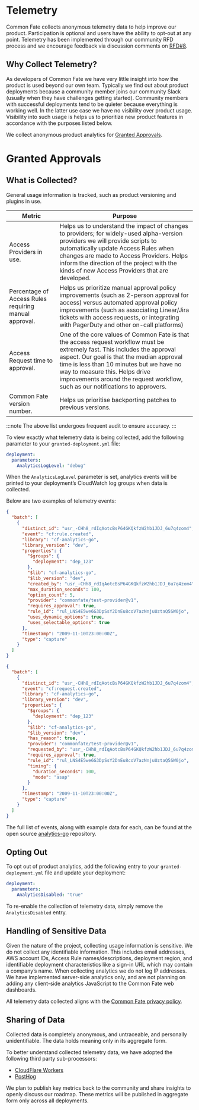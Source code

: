 # Telemetry

Common Fate collects anonymous telemetry data to help improve our product. Participation is optional and users have the ability to opt-out at any point. Telemetry has been implemented through our community RFD process and we encourage feedback via discussion comments on [RFD#8](https://github.com/common-fate/rfds/discussions/8).

## Why Collect Telemetry?

As developers of Common Fate we have very little insight into how the product is used beyond our own team. Typically we find out about product deployments because a community member joins our community Slack (usually when they have challenges getting started). Community members with successful deployments tend to be quieter because everything is working well. In the latter use case we have no visibility over product usage. Visibility into such usage is helps us to prioritize new product features in accordance with the purposes listed below.

We collect anonymous product analytics for [Granted Approvals](https://github.com/common-fate/granted-approvals).

# Granted Approvals

## What is Collected?

General usage information is tracked, such as product versioning and plugins in use.

| Metric                                                | Purpose                                                                                                                                                                                                                                                                                                                                  |
| ----------------------------------------------------- | ---------------------------------------------------------------------------------------------------------------------------------------------------------------------------------------------------------------------------------------------------------------------------------------------------------------------------------------- |
| Access Providers in use.                              | Helps us to understand the impact of changes to providers; for widely-used alpha-version providers we will provide scripts to automatically update Access Rules when changes are made to Access Providers. Helps inform the direction of the project with the kinds of new Access Providers that are developed.                          |
| Percentage of Access Rules requiring manual approval. | Helps us prioritize manual approval policy improvements (such as 2-person approval for access) versus automated approval policy improvements (such as associating Linear/Jira tickets with access requests, or integrating with PagerDuty and other on-call platforms)                                                                   |
| Access Request time to approval.                      | One of the core values of Common Fate is that the access request workflow must be extremely fast. This includes the approval aspect. Our goal is that the median approval time is less than 10 minutes but we have no way to measure this. Helps drive improvements around the request workflow, such as our notifications to approvers. |
| Common Fate version number.                           | Helps us prioritise backporting patches to previous versions.                                                                                                                                                                                                                                                                            |

:::note
The above list undergoes frequent audit to ensure accuracy.
:::

To view exactly what telemetry data is being collected, add the following parameter to your `granted-deployment.yml` file:

```yaml
deployment:
  parameters:
    AnalyticsLogLevel: "debug"
```

When the `AnalyticsLogLevel` parameter is set, analytics events will be printed to your deployment’s CloudWatch log groups when data is collected.

Below are two examples of telemetry events:

```json
{
  "batch": [
    {
      "distinct_id": "usr_-CHh8_rdIqAotcBsP64GKQkfzW2hb1JDJ_6u7q4zom4",
      "event": "cf:rule.created",
      "library": "cf-analytics-go",
      "library_version": "dev",
      "properties": {
        "$groups": {
          "deployment": "dep_123"
        },
        "$lib": "cf-analytics-go",
        "$lib_version": "dev",
        "created_by": "usr_-CHh8_rdIqAotcBsP64GKQkfzW2hb1JDJ_6u7q4zom4",
        "max_duration_seconds": 100,
        "option_count": 5,
        "provider": "commonfate/test-provider@v1",
        "requires_approval": true,
        "rule_id": "rul_LNS4E5we6G3DpSsY2DnEu8coV7azNnjuUztaQ5SW0jo",
        "uses_dynamic_options": true,
        "uses_selectable_options": true
      },
      "timestamp": "2009-11-10T23:00:00Z",
      "type": "capture"
    }
  ]
}
```

```json
{
  "batch": [
    {
      "distinct_id": "usr_-CHh8_rdIqAotcBsP64GKQkfzW2hb1JDJ_6u7q4zom4",
      "event": "cf:request.created",
      "library": "cf-analytics-go",
      "library_version": "dev",
      "properties": {
        "$groups": {
          "deployment": "dep_123"
        },
        "$lib": "cf-analytics-go",
        "$lib_version": "dev",
        "has_reason": true,
        "provider": "commonfate/test-provider@v1",
        "requested_by": "usr_-CHh8_rdIqAotcBsP64GKQkfzW2hb1JDJ_6u7q4zom4",
        "requires_approval": true,
        "rule_id": "rul_LNS4E5we6G3DpSsY2DnEu8coV7azNnjuUztaQ5SW0jo",
        "timing": {
          "duration_seconds": 100,
          "mode": "asap"
        }
      },
      "timestamp": "2009-11-10T23:00:00Z",
      "type": "capture"
    }
  ]
}
```

The full list of events, along with example data for each, can be found at the open source [analytics-go](https://github.com/common-fate/analytics-go) repository.

## Opting Out

To opt out of product analytics, add the following entry to your `granted-deployment.yml` file and update your deployment:

```yaml
deployment:
  parameters:
    AnalyticsDisabled: "true"
```

To re-enable the collection of telemetry data, simply remove the `AnalyticsDisabled` entry.

## Handling of Sensitive Data

Given the nature of the project, collecting usage information is sensitive. We do not collect any identifiable information. This includes email addresses, AWS account IDs, Access Rule names/descriptions, deployment region, and identifiable deployment characteristics like a sign-in URL which may contain a company’s name. When collecting analytics we do not log IP addresses. We have implemented server-side analytics only, and are not planning on adding any client-side analytics JavaScript to the Common Fate web dashboards.

All telemetry data collected aligns with the [Common Fate privacy policy](/privacy-policy).

## Sharing of Data

Collected data is completely anonymous, and untraceable, and personally unidentifiable. The data holds meaning only in its aggregate form.

To better understand collected telemetry data, we have adopted the following third party sub-processors:

- [CloudFlare Workers](https://workers.cloudflare.com/)
- [PostHog](https://posthog.com/)

We plan to publish key metrics back to the community and share insights to openly discuss our roadmap. These metrics will be published in aggregate form only across all deployments.
